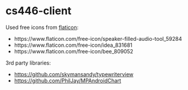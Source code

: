 # cs446-client

Used free icons from [flaticon](https://www.flaticon.com):
<ul>
  <li>https://www.flaticon.com/free-icon/speaker-filled-audio-tool_59284</li>
  <li>https://www.flaticon.com/free-icon/idea_831681</li>
  <li>https://www.flaticon.com/free-icon/bee_809052</li>
</ul>

3rd party libraries:
- https://github.com/skymansandy/typewriterview
- https://github.com/PhilJay/MPAndroidChart
